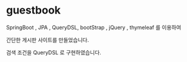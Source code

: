 # guestbook

SpringBoot , JPA , QueryDSL, bootStrap , jQuery , thymeleaf 를 이용하여

간단한 게시판 사이트를 만들었습니다.

검색 조건을 QueryDSL 로 구현하였습니다.
